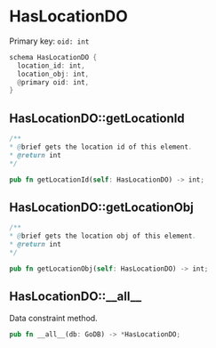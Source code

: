 # HasLocationDO

Primary key: `oid: int`

```rust
schema HasLocationDO {
  location_id: int,
  location_obj: int,
  @primary oid: int,
}
```
## HasLocationDO::getLocationId

```java
/**
* @brief gets the location id of this element.
* @return int
*/
```
```rust
pub fn getLocationId(self: HasLocationDO) -> int;
```
## HasLocationDO::getLocationObj

```java
/**
* @brief gets the location obj of this element.
* @return int
*/
```
```rust
pub fn getLocationObj(self: HasLocationDO) -> int;
```
## HasLocationDO::\_\_all\_\_

Data constraint method.

```rust
pub fn __all__(db: GoDB) -> *HasLocationDO;
```
